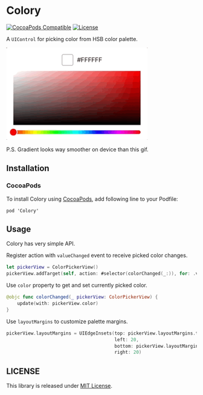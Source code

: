 # Colory

[![CocoaPods Compatible](https://img.shields.io/cocoapods/v/Colory.svg)](https://cocoapods.org/pods/Colory)
[![License](https://img.shields.io/cocoapods/l/Colory.svg)](https://github.com/crazytonyli/Colory/blob/master/LICENSE)

A `UIControl` for picking color from HSB color palette.

![Screenshot](Example/Colory.gif)

P.S. Gradient looks way smoother on device than this gif.

## Installation

### CocoaPods

To install Colory using [CocoaPods](https://cocoapods.org), add following line to your Podfile:

```
pod 'Colory'
```

## Usage

Colory has very simple API.

Register action with `valueChanged` event to receive picked color changes.

```swift
let pickerView = ColorPickerView()
pickerView.addTarget(self, action: #selector(colorChanged(_:)), for: .valueChanged)
```


Use `color` property to get and set currently picked color.

```swift
@objc func colorChanged(_ pickerView: ColorPickerView) {
    update(with: pickerView.color)
}
```

Use `layoutMargins` to customize palette margins.
```swift
pickerView.layoutMargins = UIEdgeInsets(top: pickerView.layoutMargins.top,
                                        left: 20,
                                        bottom: pickerView.layoutMargins.bottom,
                                        right: 20)
```

## LICENSE

This library is released under [MIT License](LICENSE).

